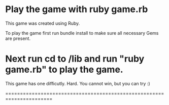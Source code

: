 Play the game with ruby game.rb
===============================

This game was created using Ruby.

To play the game first run bundle install to make sure all necessary Gems are present.

Next run cd to /lib and run "ruby game.rb" to play the game.
===============================================================
This game has one difficutly. Hard. You cannot win, but you can try :)

======================================================================






